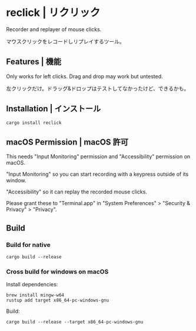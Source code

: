 # reclick | リクリック

Recorder and replayer of mouse clicks.

マウスクリックをレコードしリプレイするツール。

## Features | 機能

Only works for left clicks. Drag and drop may work but untested.

左クリックだけ。ドラッグ&ドロップはテストしてなかったけど、できるかも。

## Installation | インストール

    cargo install reclick

## macOS Permission | macOS 許可

This needs "Input Monitoring" permission and "Accessibility" permission on macOS.

"Input Monitoring" so you can start recording with a keypress outside of its window.

"Accessibility" so it can replay the recorded mouse clicks.

Please grant these to "Terminal.app" in "System Preferences" > "Security & Privacy" > "Privacy".

## Build

### Build for native

    cargo build --release

### Cross build for windows on macOS

Install dependencies:

    brew install mingw-w64
    rustup add target x86_64-pc-windows-gnu

Build:

    cargo build --release --target x86_64-pc-windows-gnu